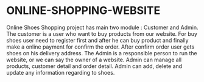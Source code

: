 # ONLINE-SHOPPING-WEBSITE
Online Shoes Shopping project has main two module :  Customer and Admin.  The customer is a user who want to buy products from our website. For buy shoes user need to register first and after he can buy product and finally make a online payment for confirm the order. After confirm order user gets shoes on his delivery address.  The Admin is a responsible person to run the website, or we can say the owner of a website. Admin can manage all products, customer detail and order detail. Admin can add, delete and update any information regarding to shoes.
